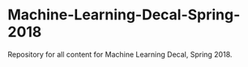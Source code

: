# Machine-Learning-Decal-Spring-2018
Repository for all content for Machine Learning Decal, Spring 2018.
